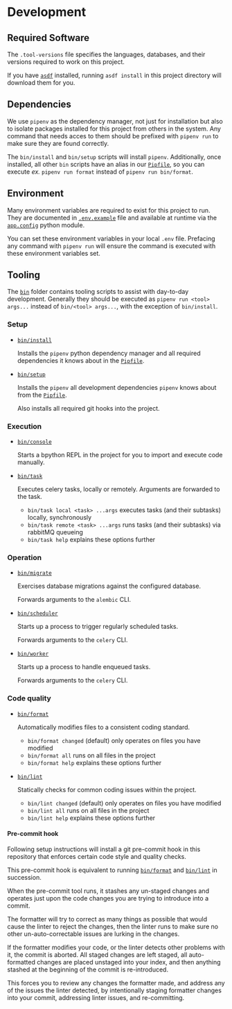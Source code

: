 Development
===========

Required Software
-----------------

The `.tool-versions` file specifies the languages, databases, and their versions required to work on this project.

If you have [`asdf`](https://github.com/asdf-vm/asdf) installed, running `asdf install` in this project directory will download them for you.

Dependencies
------------

We use `pipenv` as the dependency manager, not just for installation but also to isolate packages installed for this project from others in the system. Any command that needs acces to them should be prefixed with `pipenv run` to make sure they are found correctly.

The `bin/install` and `bin/setup` scripts will install `pipenv`. Additionally, once installed, all other `bin` scripts have an alias in our [`Pipfile`](Pipfile), so you can execute *ex.* `pipenv run format` instead of `pipenv run bin/format`.

Environment
-----------

Many environment variables are required to exist for this project to run. They are documented in [`.env.example`](.env.example) file and available at runtime via the [`app.config`](app/config.py) python module.

You can set these environment variables in your local `.env` file. Prefacing any command with `pipenv run` will ensure the command is executed with these environment variables set.

Tooling
-------

The [`bin`](bin) folder contains tooling scripts to assist with day-to-day development. Generally they should be executed as `pipenv run <tool> args...` instead of `bin/<tool> args...`, with the exception of `bin/install`.

### Setup

- [`bin/install`](bin/install)

  Installs the `pipenv` python dependency manager and all required dependencies it knows about in the [`Pipfile`](Pipfile).

- [`bin/setup`](bin/setup)

  Installs the `pipenv` all development dependencies `pipenv` knows about from the [`Pipfile`](Pipfile).

  Also installs all required git hooks into the project.

### Execution

- [`bin/console`](bin/console)

  Starts a bpython REPL in the project for you to import and execute code manually.

- [`bin/task`](bin/task)

  Executes celery tasks, locally or remotely. Arguments are forwarded to the task.

    - `bin/task local <task> ...args` executes tasks (and their subtasks) locally, synchronously
    - `bin/task remote <task> ...args` runs tasks (and their subtasks) via rabbitMQ queueing
    - `bin/task help` explains these options further

### Operation

- [`bin/migrate`](bin/migrate)

  Exercises database migrations against the configured database.

  Forwards arguments to the `alembic` CLI.

- [`bin/scheduler`](bin/scheduler)

  Starts up a process to trigger regularly scheduled tasks.

  Forwards arguments to the `celery` CLI.

- [`bin/worker`](bin/worker)

  Starts up a process to handle enqueued tasks.

  Forwards arguments to the `celery` CLI.

### Code quality

- [`bin/format`](bin/format)

  Automatically modifies files to a consistent coding standard.

    - `bin/format changed` (default) only operates on files you have modified
    - `bin/format all` runs on all files in the project
    - `bin/format help` explains these options further

- [`bin/lint`](bin/lint)

  Statically checks for common coding issues within the project.

    - `bin/lint changed` (default) only operates on files you have modified
    - `bin/lint all` runs on all files in the project
    - `bin/lint help` explains these options further

#### Pre-commit hook

Following setup instructions will install a git pre-commit hook in this repository that enforces certain code style and quality checks.

This pre-commit hook is equivalent to running [`bin/format`](bin/format) and [`bin/lint`](bin/lint) in succession.

When the pre-commit tool runs, it stashes any un-staged changes and operates just upon the code changes you are trying to introduce into a commit.

The formatter will try to correct as many things as possible that would cause the linter to reject the changes, then the linter runs to make sure no other un-auto-correctable issues are lurking in the changes.

If the formatter modifies your code, or the linter detects other problems with it, the commit is aborted. All staged changes are left staged, all auto-formatted changes are placed unstaged into your index, and then anything stashed at the beginning of the commit is re-introduced.

This forces you to review any changes the formatter made, and address any of the issues the linter detected, by intentionally staging formatter changes into your commit, addressing linter issues, and re-committing.
